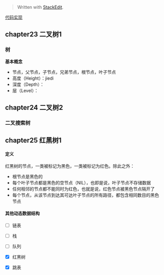 


> Written with [StackEdit](https://stackedit.io/).

[代码实现](https://github.com/shenc3/beauty-of-algo/blob/master/chapter24-tree.py)

## chapter23 二叉树1

### 树
**基本概念**
* 节点，父节点，子节点，兄弟节点，根节点，叶子节点
* 高度（Height）：jiedi
* 深度（Depth）：
* 层（Level）：



## chapter24 二叉树2

### 二叉搜索树

## chapter25 红黑树1
#### 定义

红黑树的节点，一类被标记为黑色，一类被标记为红色。除此之外：
* 根节点是黑色的
* 每个叶子节点都是黑色的空节点（NIL），也即是说，叶子节点不存储数据
* 任何相邻的节点都不能同时为红色，也就是说，红色节点被黑色节点隔开了
* 每个节点，从该节点到达其可达叶子节点的所有路径，都包含相同数目的黑色节点

#### 其他动态数据结构
* [ ] 链表
* [ ] 栈
* [ ] 队列
* [x] 红黑树
* [x] 跳表


<!--stackedit_data:
eyJoaXN0b3J5IjpbLTMzNTE2NDA3NCwtMTg5NjMzNzc2OCwtMT
AxMzIxNjExLC05ODQ5OTQ3MjEsLTE4NDkxMTg1NDksLTE2MzQw
NjczOTJdfQ==
-->